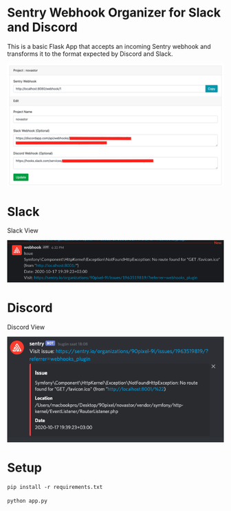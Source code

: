 # Sentry Webhook Organizer for Slack and Discord 

This is a basic Flask App that accepts an incoming Sentry webhook and transforms it to the format expected by Discord and Slack.

![Screenshot](screen.png)

# Slack
Slack View

![Screenshot](screen2.png)

# Discord
Discord View

![Screenshot](screen3.png)

# Setup

````
pip install -r requirements.txt

python app.py
